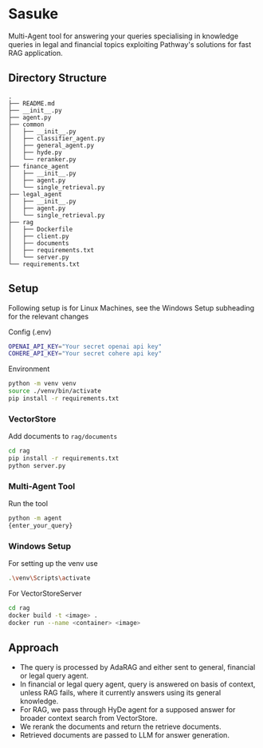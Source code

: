 # Sasuke

Multi-Agent tool for answering your queries specialising in knowledge queries in legal and financial topics exploiting Pathway's solutions for fast RAG application.

## Directory Structure

```
.
├── README.md
├── __init__.py
├── agent.py
├── common
│   ├── __init__.py
│   ├── classifier_agent.py
│   ├── general_agent.py
│   ├── hyde.py
│   └── reranker.py
├── finance_agent
│   ├── __init__.py
│   ├── agent.py
│   └── single_retrieval.py
├── legal_agent
│   ├── __init__.py
│   ├── agent.py
│   └── single_retrieval.py
├── rag
│   ├── Dockerfile
│   ├── client.py
│   ├── documents
│   ├── requirements.txt
│   └── server.py
└── requirements.txt
```

## Setup
Following setup is for Linux Machines, see the Windows Setup subheading for the relevant changes

Config (.env)
```sh
OPENAI_API_KEY="Your secret openai api key"
COHERE_API_KEY="Your secret cohere api key"
```

Environment
```sh
python -m venv venv
source ./venv/bin/activate
pip install -r requirements.txt
```

### VectorStore
Add documents to `rag/documents`
```sh
cd rag
pip install -r requirements.txt
python server.py
```

### Multi-Agent Tool

Run the tool
```sh
python -m agent
{enter_your_query}
```

### Windows Setup
For setting up the venv use 
```sh
.\venv\Scripts\activate
```

For VectorStoreServer
```sh
cd rag
docker build -t <image> .
docker run --name <container> <image>
```

## Approach
- The query is processed by AdaRAG and either sent to general, financial or legal query agent.
- In financial or legal query agent, query is answered on basis of context, unless RAG fails, where it currently answers using its general knowledge.
- For RAG, we pass through HyDe agent for a supposed answer for broader context search from VectorStore.
- We rerank the documents and return the retrieve documents.
- Retrieved documents are passed to LLM for answer generation.
